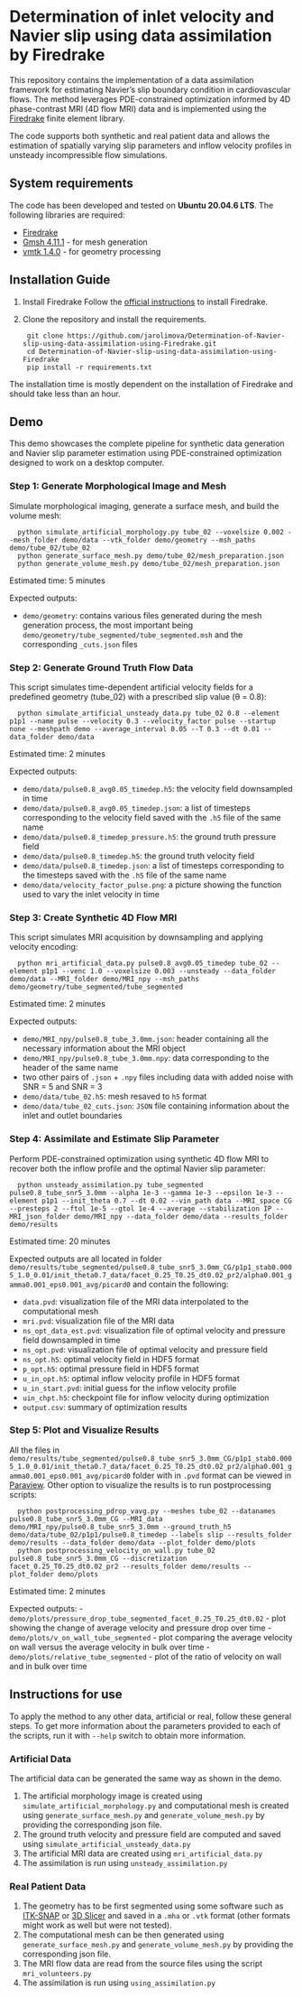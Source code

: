 # Determination of inlet velocity and Navier slip using data assimilation by Firedrake

This repository contains the implementation of a data assimilation framework for estimating Navier’s slip boundary condition in cardiovascular flows. The method leverages PDE-constrained optimization informed by 4D phase-contrast MRI (4D flow MRI) data and is implemented using the [Firedrake](https://www.firedrakeproject.org/) finite element library.

The code supports both synthetic and real patient data and allows the estimation of spatially varying slip parameters and inflow velocity profiles in unsteady incompressible flow simulations.

## System requirements

The code has been developed and tested on **Ubuntu 20.04.6 LTS**. The following libraries are required:
- [Firedrake](https://www.firedrakeproject.org/)
- [Gmsh 4.11.1](https://gmsh.info/) - for mesh generation
- [vmtk 1.4.0](http://www.vmtk.org/) - for geometry processing

## Installation Guide

1. Install Firedrake
Follow the [official instructions](https://www.firedrakeproject.org/install.html) to install Firedrake.
   
2. Clone the repository and install the requirements.
   
        git clone https://github.com/jarolimova/Determination-of-Navier-slip-using-data-assimilation-using-Firedrake.git
        cd Determination-of-Navier-slip-using-data-assimilation-using-Firedrake
        pip install -r requirements.txt

The installation time is mostly dependent on the installation of Firedrake and should take less than an hour. 

## Demo

This demo showcases the complete pipeline for synthetic data generation and Navier slip parameter estimation using PDE-constrained optimization designed to work on a desktop computer.

### Step 1: Generate Morphological Image and Mesh

Simulate morphological imaging, generate a surface mesh, and build the volume mesh:

      python simulate_artificial_morphology.py tube_02 --voxelsize 0.002 --mesh_folder demo/data --vtk_folder demo/geometry --msh_paths demo/tube_02/tube_02
      python generate_surface_mesh.py demo/tube_02/mesh_preparation.json
      python generate_volume_mesh.py demo/tube_02/mesh_preparation.json

Estimated time: 5 minutes

Expected outputs:

   - `demo/geometry`: contains various files generated during the mesh generation process, the most important being `demo/geometry/tube_segmented/tube_segmented.msh` and the corresponding `_cuts.json` files

### Step 2: Generate Ground Truth Flow Data

This script simulates time-dependent artificial velocity fields for a predefined geometry (tube_02) with a prescribed slip value (θ = 0.8):

      python simulate_artificial_unsteady_data.py tube_02 0.8 --element p1p1 --name pulse --velocity 0.3 --velocity_factor pulse --startup none --meshpath demo --average_interval 0.05 --T 0.3 --dt 0.01 --data_folder demo/data

Estimated time: 2 minutes

Expected outputs:

   - `demo/data/pulse0.8_avg0.05_timedep.h5`: the velocity field downsampled in time
   - `demo/data/pulse0.8_avg0.05_timedep.json`: a list of timesteps corresponding to the velocity field saved with the `.h5` file of the same name
   - `demo/data/pulse0.8_timedep_pressure.h5`: the ground truth pressure field
   - `demo/data/pulse0.8_timedep.h5`: the ground truth velocity field
   - `demo/data/pulse0.8_timedep.json`: a list of timesteps corresponding to the timesteps saved with the `.h5` file of the same name
   - `demo/data/velocity_factor_pulse.png`: a picture showing the function used to vary the inlet velocity in time

### Step 3: Create Synthetic 4D Flow MRI

This script simulates MRI acquisition by downsampling and applying velocity encoding:

      python mri_artificial_data.py pulse0.8_avg0.05_timedep tube_02 --element p1p1 --venc 1.0 --voxelsize 0.003 --unsteady --data_folder demo/data --MRI_folder demo/MRI_npy --msh_paths demo/geometry/tube_segmented/tube_segmented

Estimated time: 2 minutes

Expected outputs: 

   - `demo/MRI_npy/pulse0.8_tube_3.0mm.json`: header containing all the necessary information about the MRI object
   - `demo/MRI_npy/pulse0.8_tube_3.0mm.npy`: data corresponding to the header of the same name
   - two other pairs of `.json` + `.npy` files including data with added noise with SNR = 5 and SNR = 3
   - `demo/data/tube_02.h5`: mesh resaved to `h5` format
   - `demo/data/tube_02_cuts.json`: `JSON` file containing information about the inlet and outlet boundaries

### Step 4: Assimilate and Estimate Slip Parameter

Perform PDE-constrained optimization using synthetic 4D flow MRI to recover both the inflow profile and the optimal Navier slip parameter:

      python unsteady_assimilation.py tube_segmented pulse0.8_tube_snr5_3.0mm --alpha 1e-3 --gamma 1e-3 --epsilon 1e-3 --element p1p1 --init_theta 0.7 --dt 0.02 --vin_path data --MRI_space CG --presteps 2 --ftol 1e-5 --gtol 1e-4 --average --stabilization IP --MRI_json_folder demo/MRI_npy --data_folder demo/data --results_folder demo/results

Estimated time: 20 minutes

Expected outputs are all located in folder `demo/results/tube_segmented/pulse0.8_tube_snr5_3.0mm_CG/p1p1_stab0.0005_1.0_0.01/init_theta0.7_data/facet_0.25_T0.25_dt0.02_pr2/alpha0.001_gamma0.001_eps0.001_avg/picard0` and contain the following:
 
   - `data.pvd`: visualization file of the MRI data interpolated to the computational mesh
   - `mri.pvd`: visualization file of the MRI data
   - `ns_opt_data_est.pvd`: visualization file of optimal velocity and pressure field downsampled in time
   - `ns_opt.pvd`: visualization file of optimal velocity and pressure field
   - `ns_opt.h5`: optimal velocity field in HDF5 format
   - `p_opt.h5`: optimal pressure field in HDF5 format
   - `u_in_opt.h5`: optimal inflow velocity profile in HDF5 format
   - `u_in_start.pvd`: initial guess for the inflow velocity profile
   - `uin_chpt.h5`: checkpoint file for inflow velocity during optimization
   - `output.csv`: summary of optimization results 

### Step 5: Plot and Visualize Results

All the files in `demo/results/tube_segmented/pulse0.8_tube_snr5_3.0mm_CG/p1p1_stab0.0005_1.0_0.01/init_theta0.7_data/facet_0.25_T0.25_dt0.02_pr2/alpha0.001_gamma0.001_eps0.001_avg/picard0` folder with in `.pvd` format can be viewed in [Paraview](https://www.paraview.org/).
Other option to visualize the results is to run postprocessing scripts:

      python postprocessing_pdrop_vavg.py --meshes tube_02 --datanames pulse0.8_tube_snr5_3.0mm_CG --MRI_data demo/MRI_npy/pulse0.8_tube_snr5_3.0mm --ground_truth_h5 demo/data/tube_02/p1p1/pulse0.8_timedep --labels slip --results_folder demo/results --data_folder demo/data --plot_folder demo/plots
      python postprocessing_velocity_on_wall.py tube_02 pulse0.8_tube_snr5_3.0mm_CG --discretization facet_0.25_T0.25_dt0.02_pr2 --results_folder demo/results --plot_folder demo/plots 

Estimated time: 2 minutes

Expected outputs:
      - `demo/plots/pressure_drop_tube_segmented_facet_0.25_T0.25_dt0.02` - plot showing the change of average velocity and pressure drop over time
      - `demo/plots/v_on_wall_tube_segmented` - plot comparing the average velocity on wall versus the average velocity in bulk over time
      - `demo/plots/relative_tube_segmented` - plot of the ratio of velocity on wall and in bulk over time

## Instructions for use

To apply the method to any other data, artificial or real, follow these general steps. To get more information about the parameters provided to each of the scripts, run it with `--help` switch to obtain more information.

### Artificial Data

The artificial data can be generated the same way as shown in the demo. 

1. The artificial morphology image is created using `simulate_artificial_morphology.py` and computational mesh is created using `generate_surface_mesh.py` and `generate_volume_mesh.py` by providing the corresponding json file.
2. The ground truth velocity and pressure field are computed and saved using `simulate_artificial_unsteady_data.py`
3. The artificial MRI data are created using `mri_artificial_data.py`
4. The assimilation is run using `unsteady_assimilation.py`

### Real Patient Data

1. The geometry has to be first segmented using some software such as [ITK-SNAP](https://www.itksnap.org/pmwiki/pmwiki.php) or [3D Slicer](https://www.slicer.org/) and saved in a `.mha` or `.vtk` format (other formats might work as well but were not tested).
2. The computational mesh can be then generated using `generate_surface_mesh.py` and `generate_volume_mesh.py` by providing the corresponding json file.
3. The MRI flow data are read from the source files using the script `mri_volunteers.py`
4. The assimilation is run using `using_assimilation.py`
